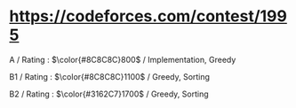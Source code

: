 # https://codeforces.com/contest/1995

A / Rating : $\color{#8C8C8C}800$ / Implementation, Greedy

B1 / Rating : $\color{#8C8C8C}1100$ / Greedy, Sorting

B2 / Rating : $\color{#3162C7}1700$ / Greedy, Sorting
